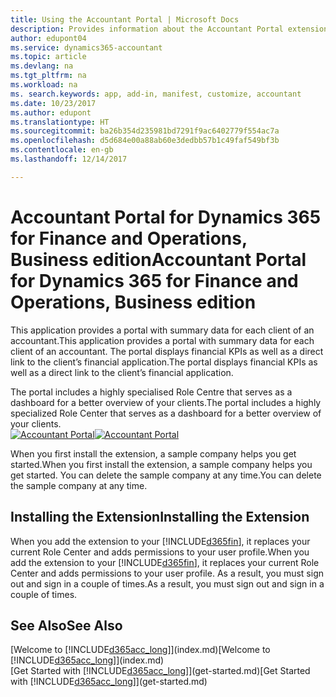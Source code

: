 ```yaml
---
title: Using the Accountant Portal | Microsoft Docs
description: Provides information about the Accountant Portal extension.
author: edupont04
ms.service: dynamics365-accountant
ms.topic: article
ms.devlang: na
ms.tgt_pltfrm: na
ms.workload: na
ms. search.keywords: app, add-in, manifest, customize, accountant
ms.date: 10/23/2017
ms.author: edupont
ms.translationtype: HT
ms.sourcegitcommit: ba26b354d235981bd7291f9ac6402779f554ac7a
ms.openlocfilehash: d5d684e00a88ab60e3dedbb57b1c49faf549bf3b
ms.contentlocale: en-gb
ms.lasthandoff: 12/14/2017

---
```

# <a name="accountant-portal-for-dynamics-365-for-finance-and-operations-business-edition"></a><span data-ttu-id="bc9cd-103">Accountant Portal for Dynamics 365 for Finance and Operations, Business edition</span><span class="sxs-lookup"><span data-stu-id="bc9cd-103">Accountant Portal for Dynamics 365 for Finance and Operations, Business edition</span></span>
<span data-ttu-id="bc9cd-104">This application provides a portal with summary data for each client of an accountant.</span><span class="sxs-lookup"><span data-stu-id="bc9cd-104">This application provides a portal with summary data for each client of an accountant.</span></span> <span data-ttu-id="bc9cd-105">The portal displays financial KPIs as well as a direct link to the client’s financial application.</span><span class="sxs-lookup"><span data-stu-id="bc9cd-105">The portal displays financial KPIs as well as a direct link to the client’s financial application.</span></span>  

<span data-ttu-id="bc9cd-106">The portal includes a highly specialised Role Centre that serves as a dashboard for a better overview of your clients.</span><span class="sxs-lookup"><span data-stu-id="bc9cd-106">The portal includes a highly specialized Role Center that serves as a dashboard for a better overview of your clients.</span></span>  
<span data-ttu-id="bc9cd-107">[![Accountant Portal](./media/accountant-get-started/accountant-dashboard.png)](https://go.microsoft.com/fwlink/?linkid=851257)</span><span class="sxs-lookup"><span data-stu-id="bc9cd-107">[![Accountant Portal](./media/accountant-get-started/accountant-dashboard.png)](https://go.microsoft.com/fwlink/?linkid=851257)</span></span>

<span data-ttu-id="bc9cd-108">When you first install the extension, a sample company helps you get started.</span><span class="sxs-lookup"><span data-stu-id="bc9cd-108">When you first install the extension, a sample company helps you get started.</span></span> <span data-ttu-id="bc9cd-109">You can delete the sample company at any time.</span><span class="sxs-lookup"><span data-stu-id="bc9cd-109">You can delete the sample company at any time.</span></span>  

## <a name="installing-the-extension"></a><span data-ttu-id="bc9cd-110">Installing the Extension</span><span class="sxs-lookup"><span data-stu-id="bc9cd-110">Installing the Extension</span></span>
<span data-ttu-id="bc9cd-111">When you add the extension to your [!INCLUDE[d365fin](includes/d365fin_md.md)], it replaces your current Role Center and adds permissions to your user profile.</span><span class="sxs-lookup"><span data-stu-id="bc9cd-111">When you add the extension to your [!INCLUDE[d365fin](includes/d365fin_md.md)], it replaces your current Role Center and adds permissions to your user profile.</span></span> <span data-ttu-id="bc9cd-112">As a result, you must sign out and sign in a couple of times.</span><span class="sxs-lookup"><span data-stu-id="bc9cd-112">As a result, you must sign out and sign in a couple of times.</span></span>  

## <a name="see-also"></a><span data-ttu-id="bc9cd-113">See Also</span><span class="sxs-lookup"><span data-stu-id="bc9cd-113">See Also</span></span>
<span data-ttu-id="bc9cd-114">[Welcome to [!INCLUDE[d365acc_long](includes/d365acc_long_md.md)]](index.md)</span><span class="sxs-lookup"><span data-stu-id="bc9cd-114">[Welcome to [!INCLUDE[d365acc_long](includes/d365acc_long_md.md)]](index.md)</span></span>  
<span data-ttu-id="bc9cd-115">[Get Started with [!INCLUDE[d365acc_long](includes/d365acc_long_md.md)]](get-started.md)</span><span class="sxs-lookup"><span data-stu-id="bc9cd-115">[Get Started with [!INCLUDE[d365acc_long](includes/d365acc_long_md.md)]](get-started.md)</span></span>  

